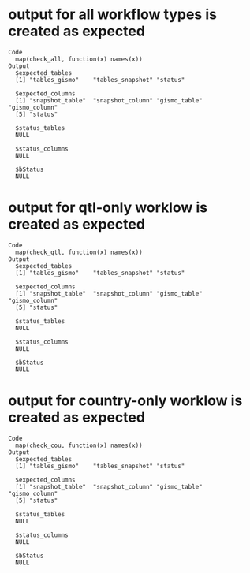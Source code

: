 # output for all workflow types is created as expected

    Code
      map(check_all, function(x) names(x))
    Output
      $expected_tables
      [1] "tables_gismo"    "tables_snapshot" "status"         
      
      $expected_columns
      [1] "snapshot_table"  "snapshot_column" "gismo_table"     "gismo_column"   
      [5] "status"         
      
      $status_tables
      NULL
      
      $status_columns
      NULL
      
      $bStatus
      NULL
      

# output for qtl-only worklow is created as expected

    Code
      map(check_qtl, function(x) names(x))
    Output
      $expected_tables
      [1] "tables_gismo"    "tables_snapshot" "status"         
      
      $expected_columns
      [1] "snapshot_table"  "snapshot_column" "gismo_table"     "gismo_column"   
      [5] "status"         
      
      $status_tables
      NULL
      
      $status_columns
      NULL
      
      $bStatus
      NULL
      

# output for country-only worklow is created as expected

    Code
      map(check_cou, function(x) names(x))
    Output
      $expected_tables
      [1] "tables_gismo"    "tables_snapshot" "status"         
      
      $expected_columns
      [1] "snapshot_table"  "snapshot_column" "gismo_table"     "gismo_column"   
      [5] "status"         
      
      $status_tables
      NULL
      
      $status_columns
      NULL
      
      $bStatus
      NULL
      

